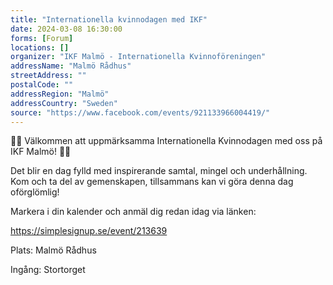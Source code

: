 ```yaml
---
title: "Internationella kvinnodagen med IKF"
date: 2024-03-08 16:30:00
forms: [Forum]
locations: []
organizer: "IKF Malmö - Internationella Kvinnoföreningen"
addressName: "Malmö Rådhus"
streetAddress: ""
postalCode: ""
addressRegion: "Malmö"
addressCountry: "Sweden"
source: "https://www.facebook.com/events/921133966004419/"
---
```

🎉🌟 Välkommen att uppmärksamma Internationella Kvinnodagen med oss på IKF Malmö! 🌟🎉

Det blir en dag fylld med inspirerande samtal, mingel och underhållning. Kom och ta del av gemenskapen, tillsammans kan vi göra denna dag oförglömlig!

Markera i din kalender och anmäl dig redan idag via länken:

https://simplesignup.se/event/213639

Plats: Malmö Rådhus

Ingång: Stortorget